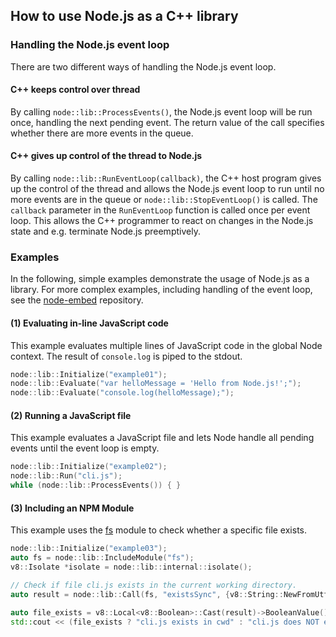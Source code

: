 ## How to use Node.js as a C++ library
### Handling the Node.js event loop
There are two different ways of handling the Node.js event loop.
#### C++ keeps control over thread
By calling `node::lib::ProcessEvents()`, the Node.js event loop will be run once, handling the next pending event. The return value of the call specifies whether there are more events in the queue.

#### C++ gives up control of the thread to Node.js
By calling `node::lib::RunEventLoop(callback)`, the C++ host program gives up the control of the thread and allows the Node.js event loop to run until no more events are in the queue or `node::lib::StopEventLoop()` is called. The `callback` parameter in the `RunEventLoop` function is called once per event loop. This allows the C++ programmer to react on changes in the Node.js state and e.g. terminate Node.js preemptively.

### Examples

In the following, simple examples demonstrate the usage of Node.js as a library. For more complex examples, including handling of the event loop, see the [node-embed](https://github.com/hpicgs/node-embed) repository.

#### (1) Evaluating in-line JavaScript code
This example evaluates multiple lines of JavaScript code in the global Node context. The result of `console.log` is piped to the stdout.

```C++
node::lib::Initialize("example01");
node::lib::Evaluate("var helloMessage = 'Hello from Node.js!';");
node::lib::Evaluate("console.log(helloMessage);");
```

#### (2) Running a JavaScript file
This example evaluates a JavaScript file and lets Node handle all pending events until the event loop is empty.

```C++
node::lib::Initialize("example02");
node::lib::Run("cli.js");
while (node::lib::ProcessEvents()) { }
``` 


#### (3) Including an NPM Module
This example uses the [fs](https://nodejs.org/api/fs.html) module to check whether a specific file exists.
```C++
node::lib::Initialize("example03");
auto fs = node::lib::IncludeModule("fs");
v8::Isolate *isolate = node::lib::internal::isolate();

// Check if file cli.js exists in the current working directory.
auto result = node::lib::Call(fs, "existsSync", {v8::String::NewFromUtf8(isolate, "cli.js")});

auto file_exists = v8::Local<v8::Boolean>::Cast(result)->BooleanValue();
std::cout << (file_exists ? "cli.js exists in cwd" : "cli.js does NOT exist in cwd") << std::endl;

```
